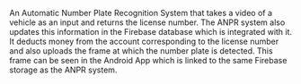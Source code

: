 An Automatic Number Plate Recognition System that takes a video of a vehicle as an input and returns the license number.
The ANPR system also updates this information in the Firebase database which is integrated with it. It deducts money from the account corresponding to the license number and also uploads the frame at which the number plate is detected. This frame can be seen in the Android App which is linked to the same Firebase storage as the ANPR system.

